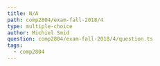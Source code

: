 ```yaml
---
title: N/A
path: comp2804/exam-fall-2018/4
type: multiple-choice
author: Michiel Smid
question: comp2804/exam-fall-2018/4/question.ts
tags:
  - comp2804
---
```

